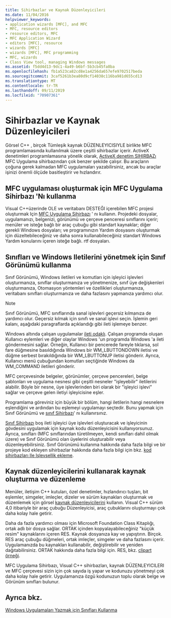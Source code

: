 ```yaml
---
title: Sihirbazlar ve Kaynak Düzenleyicileri
ms.date: 11/04/2016
helpviewer_keywords:
- application wizards [MFC], and MFC
- MFC, resource editors
- resource editors, MFC
- MFC Application Wizard
- editors [MFC], resource
- wizards [MFC]
- wizards [MFC], MFC programming
- MFC, wizards
- Class View tool, managing Windows messages
ms.assetid: f5dd4d13-9dc1-4a49-b6bf-5b3cb45fa8ba
ms.openlocfilehash: fb1a523ca82cd8e1a4256da657efe9702517beda
ms.sourcegitcommit: 3caf5261b3ea80d9cf14038c116ba981d655cd13
ms.translationtype: MT
ms.contentlocale: tr-TR
ms.lasthandoff: 09/11/2019
ms.locfileid: "70907361"
---
```

# <a name="wizards-and-the-resource-editors"></a>Sihirbazlar ve Kaynak Düzenleyicileri

Görsel C++ , birçok Tümleşik kaynak DÜZENLEYICISIYLE birlikte MFC programlamasında kullanılmak üzere çeşitli sihirbazlar içerir. ActiveX denetimleri programlamasına yönelik olarak, [ActiveX denetim SIHIRBAZı](../mfc/reference/mfc-activex-control-wizard.md) MFC Uygulama sihirbazından çok benzer şekilde çalışır. Bu araçların çoğuna gerek kalmadan MFC uygulamaları yazabilirsiniz, ancak bu araçlar işinizi önemli ölçüde basitleştirir ve hızlandırır.

##  <a name="_core_use_appwizard_to_create_an_mfc_application"></a>MFC uygulaması oluşturmak için MFC Uygulama Sihirbazı 'Nı kullanma

Visual C++üzerinde OLE ve veritabanı DESTEĞI içerebilen MFC projesi oluşturmak Için [MFC Uygulama Sihirbazı](../mfc/reference/mfc-application-wizard.md) ' nı kullanın. Projedeki dosyalar, uygulamanızı, belgenizi, görünümü ve çerçeve penceresi sınıflarını içerir; menüler ve isteğe bağlı bir araç çubuğu gibi standart kaynaklar; diğer gerekli Windows dosyaları; ve programınızın Yardım dosyasını oluşturmak için düzeltebileceğiniz ve daha sonra kullanabileceğiniz standart Windows Yardım konularını içeren isteğe bağlı. rtf dosyaları.

##  <a name="_core_use_classwizard_to_manage_classes_and_windows_messages"></a>Sınıfları ve Windows Iletilerini yönetmek için Sınıf Görünümü kullanma

Sınıf Görünümü, Windows iletileri ve komutları için işleyici işlevleri oluşturmanıza, sınıflar oluşturmanıza ve yönetmenize, sınıf üye değişkenleri oluşturmanıza, Otomasyon yöntemleri ve özellikleri oluşturmanıza, veritabanı sınıfları oluşturmanıza ve daha fazlasını yapmanıza yardımcı olur.

> [!NOTE]
>  Sınıf Görünümü, MFC sınıflarında sanal işlevleri geçersiz kılmanıza de yardımcı olur. Geçersiz kılmak için sınıfı ve sanal işlevi seçin. İşlemin geri kalanı, aşağıdaki paragraflarda açıklandığı gibi ileti işlemeye benzer.

Windows altında çalışan uygulamalar [ileti odaklı](../mfc/message-handling-and-mapping.md). Çalışan programda oluşan Kullanıcı eylemleri ve diğer olaylar Windows 'un programda Windows 'a ileti göndermesini sağlar. Örneğin, Kullanıcı bir pencerede fareyle tıklarsa, sol fare düğmesine basıldığında Windows bir WM_LBUTTONDOWN iletisi ve düğme serbest bırakıldığında bir WM_LBUTTONUP iletisi gönderir. Ayrıca, Kullanıcı menü çubuğundan komutları seçtiğinde Windows da WM_COMMAND iletileri gönderir.

MFC çerçevesinde belgeler, görünümler, çerçeve pencereleri, belge şablonları ve uygulama nesnesi gibi çeşitli nesneler "işleyebilir" iletilerini alabilir. Böyle bir nesne, üye işlevlerinden biri olarak bir "işleyici işlevi" sağlar ve çerçeve gelen iletiyi işleyicisine eşler.

Programlama göreviniz için büyük bir bölüm, hangi iletilerin hangi nesnelere eşlendiğini ve ardından bu eşlemeyi uygulamayı seçtedir. Bunu yapmak için Sınıf Görünümü ve [sınıf Sihirbazı](reference/mfc-class-wizard.md)' nı kullanırsınız.

[Sınıf Sihirbazı](reference/mfc-class-wizard.md) boş ileti işleyici üye işlevleri oluşturacak ve işleyicinin gövdesini uygulamak için kaynak kodu düzenleyicisini kullanıyorsunuz. Ayrıca, sınıfları (MFC sınıflarından türetilmeyen, kendi sınıfları dahil olmak üzere) ve Sınıf Görünümü olan üyelerini oluşturabilir veya düzenleyebilirsiniz. Sınıf Görünümü kullanma hakkında daha fazla bilgi ve bir projeye kod ekleyen sihirbazlar hakkında daha fazla bilgi için bkz. [kod sihirbazları Ile Işlevsellik ekleme](../ide/adding-functionality-with-code-wizards-cpp.md).

##  <a name="_core_use_the_resource_editors_to_create_and_edit_resources"></a>Kaynak düzenleyicilerini kullanarak kaynak oluşturma ve düzenleme

Menüler, iletişim C++ kutuları, özel denetimler, hızlandırıcı tuşları, bit eşlemler, simgeler, imleçler, dizeler ve sürüm kaynakları oluşturmak ve düzenlemek için görsel [kaynak düzenleyicilerini](../windows/resource-editors.md) kullanın. Visual C++ sürüm 4,0 itibariyle bir araç çubuğu Düzenleyicisi, araç çubuklarını oluşturmayı çok daha kolay hale getirir.

Daha da fazla yardımcı olması için Microsoft Foundation Class Kitaplığı, ortak adlı bir dosya sağlar. ORTAK içinden kopyalayabileceğiniz "küçük resim" kaynaklarını içeren RES. Kaynak dosyanıza kay ve yapıştırın. Birçok. RES araç çubuğu düğmeleri, ortak imleçler, simgeler ve daha fazlasını içerir. Uygulamanızda bu kaynakları kullanabilir, değiştirebilir ve yeniden dağıtabilirsiniz. ORTAK hakkında daha fazla bilgi için. RES, bkz. [clipart örneği](../overview/visual-cpp-samples.md).

MFC Uygulama Sihirbazı, Visual C++ sihirbazları, kaynak DÜZENLEYICILERI ve MFC çerçevesi sizin için çok sayıda iş yapar ve kodunuzu yönetmeyi çok daha kolay hale getirir. Uygulamanıza özgü kodunuzun toplu olarak belge ve Görünüm sınıfları bulunur.

## <a name="see-also"></a>Ayrıca bkz.

[Windows Uygulamaları Yazmak için Sınıfları Kullanma](../mfc/using-the-classes-to-write-applications-for-windows.md)
